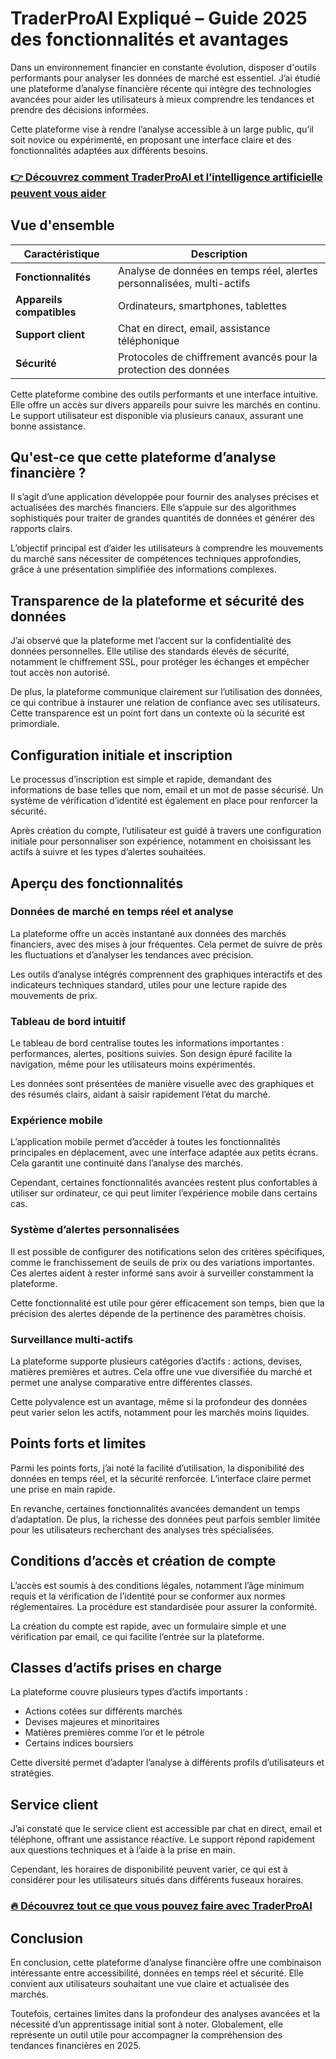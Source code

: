 # TraderProAI Expliqué – Guide 2025 des fonctionnalités et avantages
   
Dans un environnement financier en constante évolution, disposer d'outils performants pour analyser les données de marché est essentiel. J’ai étudié une plateforme d’analyse financière récente qui intègre des technologies avancées pour aider les utilisateurs à mieux comprendre les tendances et prendre des décisions informées.  

Cette plateforme vise à rendre l’analyse accessible à un large public, qu’il soit novice ou expérimenté, en proposant une interface claire et des fonctionnalités adaptées aux différents besoins.

### [👉 Découvrez comment TraderProAI et l’intelligence artificielle peuvent vous aider](https://tinyurl.com/27r9c8rl)
## Vue d'ensemble  

| Caractéristique         | Description                          |
|------------------------|------------------------------------|
| **Fonctionnalités**    | Analyse de données en temps réel, alertes personnalisées, multi-actifs  |
| **Appareils compatibles** | Ordinateurs, smartphones, tablettes  |
| **Support client**     | Chat en direct, email, assistance téléphonique  |
| **Sécurité**           | Protocoles de chiffrement avancés pour la protection des données  |

Cette plateforme combine des outils performants et une interface intuitive. Elle offre un accès sur divers appareils pour suivre les marchés en continu. Le support utilisateur est disponible via plusieurs canaux, assurant une bonne assistance.

## Qu'est-ce que cette plateforme d’analyse financière ?  
Il s’agit d’une application développée pour fournir des analyses précises et actualisées des marchés financiers. Elle s’appuie sur des algorithmes sophistiqués pour traiter de grandes quantités de données et générer des rapports clairs.

L’objectif principal est d’aider les utilisateurs à comprendre les mouvements du marché sans nécessiter de compétences techniques approfondies, grâce à une présentation simplifiée des informations complexes.

## Transparence de la plateforme et sécurité des données  
J’ai observé que la plateforme met l’accent sur la confidentialité des données personnelles. Elle utilise des standards élevés de sécurité, notamment le chiffrement SSL, pour protéger les échanges et empêcher tout accès non autorisé.

De plus, la plateforme communique clairement sur l’utilisation des données, ce qui contribue à instaurer une relation de confiance avec ses utilisateurs. Cette transparence est un point fort dans un contexte où la sécurité est primordiale.

## Configuration initiale et inscription  
Le processus d’inscription est simple et rapide, demandant des informations de base telles que nom, email et un mot de passe sécurisé. Un système de vérification d’identité est également en place pour renforcer la sécurité.

Après création du compte, l’utilisateur est guidé à travers une configuration initiale pour personnaliser son expérience, notamment en choisissant les actifs à suivre et les types d’alertes souhaitées.

## Aperçu des fonctionnalités  

### Données de marché en temps réel et analyse  
La plateforme offre un accès instantané aux données des marchés financiers, avec des mises à jour fréquentes. Cela permet de suivre de près les fluctuations et d’analyser les tendances avec précision.

Les outils d’analyse intégrés comprennent des graphiques interactifs et des indicateurs techniques standard, utiles pour une lecture rapide des mouvements de prix.

### Tableau de bord intuitif  
Le tableau de bord centralise toutes les informations importantes : performances, alertes, positions suivies. Son design épuré facilite la navigation, même pour les utilisateurs moins expérimentés.

Les données sont présentées de manière visuelle avec des graphiques et des résumés clairs, aidant à saisir rapidement l’état du marché.

### Expérience mobile  
L’application mobile permet d’accéder à toutes les fonctionnalités principales en déplacement, avec une interface adaptée aux petits écrans. Cela garantit une continuité dans l’analyse des marchés.

Cependant, certaines fonctionnalités avancées restent plus confortables à utiliser sur ordinateur, ce qui peut limiter l’expérience mobile dans certains cas.

### Système d’alertes personnalisées  
Il est possible de configurer des notifications selon des critères spécifiques, comme le franchissement de seuils de prix ou des variations importantes. Ces alertes aident à rester informé sans avoir à surveiller constamment la plateforme.

Cette fonctionnalité est utile pour gérer efficacement son temps, bien que la précision des alertes dépende de la pertinence des paramètres choisis.

### Surveillance multi-actifs  
La plateforme supporte plusieurs catégories d’actifs : actions, devises, matières premières et autres. Cela offre une vue diversifiée du marché et permet une analyse comparative entre différentes classes.

Cette polyvalence est un avantage, même si la profondeur des données peut varier selon les actifs, notamment pour les marchés moins liquides.

## Points forts et limites  
Parmi les points forts, j’ai noté la facilité d’utilisation, la disponibilité des données en temps réel, et la sécurité renforcée. L’interface claire permet une prise en main rapide.

En revanche, certaines fonctionnalités avancées demandent un temps d’adaptation. De plus, la richesse des données peut parfois sembler limitée pour les utilisateurs recherchant des analyses très spécialisées.

## Conditions d’accès et création de compte  
L’accès est soumis à des conditions légales, notamment l’âge minimum requis et la vérification de l’identité pour se conformer aux normes réglementaires. La procédure est standardisée pour assurer la conformité.

La création du compte est rapide, avec un formulaire simple et une vérification par email, ce qui facilite l’entrée sur la plateforme.

## Classes d’actifs prises en charge  
La plateforme couvre plusieurs types d’actifs importants :  
- Actions cotées sur différents marchés  
- Devises majeures et minoritaires  
- Matières premières comme l’or et le pétrole  
- Certains indices boursiers  

Cette diversité permet d’adapter l’analyse à différents profils d’utilisateurs et stratégies.

## Service client  
J’ai constaté que le service client est accessible par chat en direct, email et téléphone, offrant une assistance réactive. Le support répond rapidement aux questions techniques et à l’aide à la prise en main.

Cependant, les horaires de disponibilité peuvent varier, ce qui est à considérer pour les utilisateurs situés dans différents fuseaux horaires.

### [🔥 Découvrez tout ce que vous pouvez faire avec TraderProAI](https://tinyurl.com/27r9c8rl)
## Conclusion  
En conclusion, cette plateforme d’analyse financière offre une combinaison intéressante entre accessibilité, données en temps réel et sécurité. Elle convient aux utilisateurs souhaitant une vue claire et actualisée des marchés.

Toutefois, certaines limites dans la profondeur des analyses avancées et la nécessité d’un apprentissage initial sont à noter. Globalement, elle représente un outil utile pour accompagner la compréhension des tendances financières en 2025.